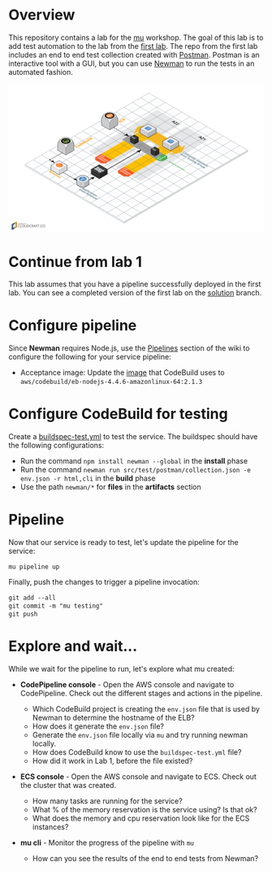 # Overview
This repository contains a lab for the [mu](https://github.com/stelligent/mu) workshop.  The goal of this lab is to add test automation to the lab from the [first lab](https://github.com/stelligent/mu-workshop-lab1).  The repo from the first lab includes an end to end test collection created with [Postman](https://www.getpostman.com/).  Postman is an interactive tool with a GUI, but you can use [Newman](https://github.com/postmanlabs/newman) to run the tests in an automated fashion.

![Architecture Diagram](architecture.png)


# Continue from lab 1
This lab assumes that you have a pipeline successfully deployed in the first lab.  You can see a completed version of the first lab on the [solution](https://github.com/stelligent/mu-workshop-lab1/tree/solution) branch.

# Configure pipeline
Since **Newman** requires Node.js, use the [Pipelines](https://github.com/stelligent/mu/wiki/Pipelines#configuration) section of the wiki to configure the following for your service pipeline:

* Acceptance image: Update the [image](http://docs.aws.amazon.com/codebuild/latest/userguide/build-env-ref.html#build-env-ref-available) that CodeBuild uses to `aws/codebuild/eb-nodejs-4.4.6-amazonlinux-64:2.1.3`

# Configure CodeBuild for testing
Create a [buildspec-test.yml](http://docs.aws.amazon.com/codebuild/latest/userguide/build-spec-ref.html#build-spec-ref-syntax) to test the service.  The buildspec should have the following configurations:

* Run the command `npm install newman --global` in the **install** phase
* Run the command `newman run src/test/postman/collection.json -e env.json -r html,cli` in the **build** phase
* Use the path `newman/*` for **files** in the **artifacts** section

#  Pipeline
Now that our service is ready to test, let's update the pipeline for the service:

```
mu pipeline up
```

Finally, push the changes to trigger a pipeline invocation:

```
git add --all
git commit -m "mu testing"
git push
```


# Explore and wait...
While we wait for the pipeline to run, let's explore what mu created:

* **CodePipeline console** - Open the AWS console and navigate to CodePipeline.  Check out the different stages and actions in the pipeline.
    * Which CodeBuild project is creating the `env.json` file that is used by Newman to determine the hostname of the ELB?
    * How does it generate the `env.json` file?
    * Generate the `env.json` file locally via `mu` and try running newman locally.
    * How does CodeBuild know to use the `buildspec-test.yml` file?
    * How did it work in Lab 1, before the file existed?

* **ECS console** - Open the AWS console and navigate to ECS.  Check out the cluster that was created.
    * How many tasks are running for the service?
    * What % of the memory reservation is the service using?  Is that ok?
    * What does the memory and cpu reservation look like for the ECS instances?

* **mu cli** - Monitor the progress of the pipeline with `mu`
    * How can you see the results of the end to end tests from Newman?
